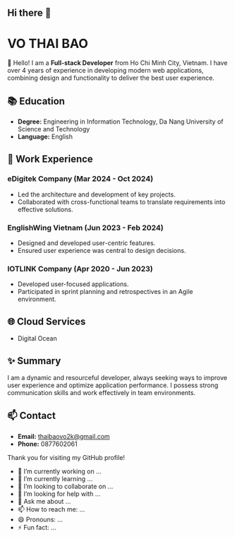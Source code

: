 ## Hi there 👋

# VO THAI BAO

👋 Hello! I am a **Full-stack Developer** from Ho Chi Minh City, Vietnam. I have over 4 years of experience in developing modern web applications, combining design and functionality to deliver the best user experience.

## 📚 Education

- **Degree:** Engineering in Information Technology, Da Nang University of Science and Technology
- **Language:** English

## 💼 Work Experience

### eDigitek Company (Mar 2024 - Oct 2024)
- Led the architecture and development of key projects.
- Collaborated with cross-functional teams to translate requirements into effective solutions.

### EnglishWing Vietnam (Jun 2023 - Feb 2024)
- Designed and developed user-centric features.
- Ensured user experience was central to design decisions.

### IOTLINK Company (Apr 2020 - Jun 2023)
- Developed user-focused applications.
- Participated in sprint planning and retrospectives in an Agile environment.

## 🌐 Cloud Services

- Digital Ocean

## ✨ Summary

I am a dynamic and resourceful developer, always seeking ways to improve user experience and optimize application performance. I possess strong communication skills and work effectively in team environments.

## 📫 Contact

- **Email:** [thaibaovo2k@gmail.com](mailto:thaibaovo2k@gmail.com)
- **Phone:** 0877602061

Thank you for visiting my GitHub profile!

- 🔭 I’m currently working on ...
- 🌱 I’m currently learning ...
- 👯 I’m looking to collaborate on ...
- 🤔 I’m looking for help with ...
- 💬 Ask me about ...
- 📫 How to reach me: ...
- 😄 Pronouns: ...
- ⚡ Fun fact: ...
